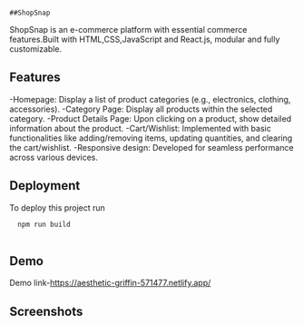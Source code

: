                                                                         ##ShopSnap

ShopSnap is an e-commerce platform with essential commerce features.Built with HTML,CSS,JavaScript and React.js, modular and fully customizable.


## Features

-Homepage:
Display a list of product categories (e.g., electronics, clothing, accessories).
-Category Page:
Display all products within the selected category.
-Product Details Page:
Upon clicking on a product, show detailed information about the product.
-Cart/Wishlist:
Implemented with basic functionalities like adding/removing items, updating quantities, and clearing the cart/wishlist.
-Responsive design:
Developed for seamless performance across various devices.





## Deployment

To deploy this project run

```bash
  npm run build
   
```


## Demo

Demo link-https://aesthetic-griffin-571477.netlify.app/


## Screenshots



